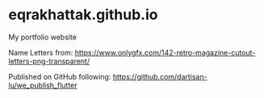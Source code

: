 # eqrakhattak.github.io
My portfolio website

Name Letters from: https://www.onlygfx.com/142-retro-magazine-cutout-letters-png-transparent/

Published on GitHub following: https://github.com/dartisan-lu/we_publish_flutter
